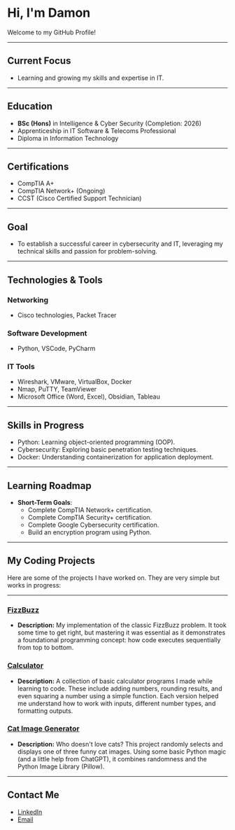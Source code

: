 # Hi, I'm Damon

Welcome to my GitHub Profile!

---

## Current Focus  
- Learning and growing my skills and expertise in IT.  

---

## Education  
- **BSc (Hons)** in Intelligence & Cyber Security (Completion: 2026)  
- Apprenticeship in IT Software & Telecoms Professional  
- Diploma in Information Technology  

---

## Certifications  
- CompTIA A+  
- CompTIA Network+ (Ongoing)  
- CCST (Cisco Certified Support Technician)  

---

## Goal  
- To establish a successful career in cybersecurity and IT, leveraging my technical skills and passion for problem-solving.  

---

## Technologies & Tools  

### Networking  
- Cisco technologies, Packet Tracer  

### Software Development  
- Python, VSCode, PyCharm  

### IT Tools  
- Wireshark, VMware, VirtualBox, Docker  
- Nmap, PuTTY, TeamViewer  
- Microsoft Office (Word, Excel), Obsidian, Tableau  

---

## Skills in Progress  
- Python: Learning object-oriented programming (OOP).  
- Cybersecurity: Exploring basic penetration testing techniques.  
- Docker: Understanding containerization for application deployment.  

---

## Learning Roadmap  
- **Short-Term Goals**:  
  - Complete CompTIA Network+ certification.  
  - Complete CompTIA Security+ certification.  
  - Complete Google Cybersecurity certification.  
  - Build an encryption program using Python.  

---

## My Coding Projects  

Here are some of the projects I have worked on. They are very simple but works in progress:

---

### [FizzBuzz](https://github.com/Damongregg10/Python_Repo/blob/main/fizz_buzz.py)
- **Description:** My implementation of the classic FizzBuzz problem. It took some time to get right, but mastering it was essential as it demonstrates a foundational programming concept: how code executes sequentially from top to bottom.

### [Calculator](https://github.com/Damongregg10/Python_Repo/blob/main/calculator.py)
- **Description:** A collection of basic calculator programs I made while learning to code. These include adding numbers, rounding results, and even squaring a number using a simple function. Each version helped me understand how to work with inputs, different number types, and formatting outputs.

### [Cat Image Generator](https://github.com/Damongregg10/Python_Repo/blob/main/Cat%20_Image_Generator.py)
- **Description:** Who doesn't love cats? This project randomly selects and displays one of three funny cat images. Using some basic Python magic (and a little help from ChatGPT), it combines randomness and the Python Image Library (Pillow).  

---

## Contact Me  
- [LinkedIn](https://www.linkedin.com/in/damon-gregg-2354512a0/)  
- [Email](mailto:damonjgregg@protonmail.com)  
